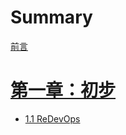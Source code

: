 <!--
 * @Author: Johannes Liu
 * @LastEditors: Johannes Liu
 * @email: iexkliu@gmail.com
 * @github: https://github.com/johannesliu
 * @Date: 2023-03-28 17:21:28
 * @LastEditTime: 2023-03-28 18:08:59
 * @motto: Still water run deep
 * @Description: Modify here please
 * @FilePath: \ReDevOps\src\SUMMARY.md
-->
# Summary

[前言](Prefix/README.md)

# [第一章：初步](Chapter1/1.0-Prelimary.md)
  - [1.1 ReDevOps](Chapter1/1.0-Introduction-to-ReDevOps.md)
